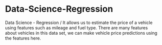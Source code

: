 # Data-Science-Regression
Data Science -  Regression / It allows us to estimate the price of a vehicle using features such as mileage and fuel type. There are many features about vehicles in this data set, we can make vehicle price predictions using the features here.
